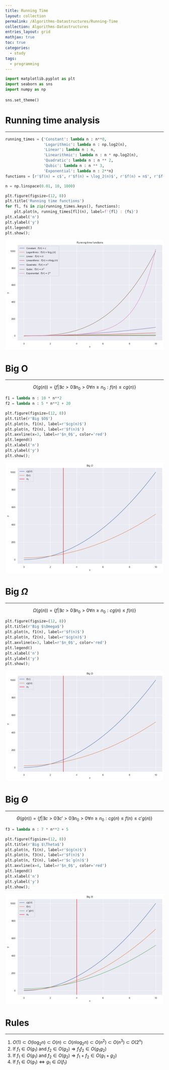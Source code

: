 ```yaml
---
title: Running Time
layout: collection
permalink: /Algorithms-Datastructures/Running-Time
collection: Algorithms-Datastructures
entries_layout: grid
mathjax: true
toc: true
categories:
  - study
tags:
  - programming
---
```



```python
import matplotlib.pyplot as plt
import seaborn as sns
import numpy as np

sns.set_theme()
```

# Running time analysis

---


```python
running_times = {'Constant': lambda n : n**0,
                 'Logarithmic': lambda n : np.log2(n),
                 'Linear': lambda n : n,
                 'Linearithmic': lambda n : n * np.log2(n),
                 'Quadratic': lambda n : n ** 2,
                 'Qubic': lambda n : n ** 3,
                 'Exponential': lambda n : 2**n}
functions = [r'$f(n) = c$', r'$f(n) = \log_2(n)$', r'$f(n) = n$', r'$f(n) = n \log_2(n)$', r'$f(n) = n^2$', r'$f(n) = n^3$', r'$f(n) = 2^n$']
```


```python
n = np.linspace(0.01, 10, 1000)
```


```python
plt.figure(figsize=(12, 8))
plt.title('Running time functions')
for fl, fs in zip(running_times.keys(), functions):
    plt.plot(n, running_times[fl](n), label=f'{fl} : {fs}')
plt.xlabel('n')
plt.ylabel('y')
plt.legend()
plt.show();
```


    
![png](../images/2024-04-22-runningtime_files/2024-04-22-runningtime_5_0.png)
    


# Big O

---

$$
O(g(n)) = \{ f | \exists c > 0 \exists n_0 > 0 \forall n \geq n_0: f(n) \leq c g(n) \}
$$


```python
f1 = lambda n : 10 * n**2
f2 = lambda n : 5 * n**2 + 20
```


```python
plt.figure(figsize=(12, 8))
plt.title(r'Big $O$')
plt.plot(n, f1(n), label=r'$cg(n)$')
plt.plot(n, f2(n), label=r'$f(n)$')
plt.axvline(x=3, label=r'$n_0$', color='red')
plt.legend()
plt.xlabel('n')
plt.ylabel('y')
plt.show();
```


    
![png](../images/2024-04-22-runningtime_files/2024-04-22-runningtime_8_0.png)
    


# Big $\Omega$

---

$$
\Omega(g(n)) = \{ f | \exists c > 0 \exists n_0 > 0 \forall n \geq n_0: c g(n) \leq f(n) \}
$$


```python
plt.figure(figsize=(12, 8))
plt.title(r'Big $\Omega$')
plt.plot(n, f1(n), label=r'$f(n)$')
plt.plot(n, f2(n), label=r'$cg(n)$')
plt.axvline(x=3, label=r'$n_0$', color='red')
plt.legend()
plt.xlabel('n')
plt.ylabel('y')
plt.show();
```


    
![png](../images/2024-04-22-runningtime_files/2024-04-22-runningtime_10_0.png)
    


# Big $\Theta$

---

$$
\Theta(g(n)) = \{ f | \exists c > 0 \exists c' > 0 \exists n_0 > 0 \forall n \geq n_0: c g(n) \leq f(n) \leq c' g(n) \}
$$


```python
f3 = lambda n : 7 * n**2 + 5
```


```python
plt.figure(figsize=(12, 8))
plt.title(r'Big $\Theta$')
plt.plot(n, f1(n), label=r'$cg(n)$')
plt.plot(n, f3(n), label=r'$f(n)$')
plt.plot(n, f2(n), label=r'$c´g(n)$')
plt.axvline(x=4, label=r'$n_0$', color='red')
plt.legend()
plt.xlabel('n')
plt.ylabel('y')
plt.show();
```


    
![png](../images/2024-04-22-runningtime_files/2024-04-22-runningtime_13_0.png)
    


# Rules

---

1. $O(1) \subset O(\log_2 n) \subset O(n) \subset O(n \log_2 n) \subset O(n^2) \subset O(n^3) \subset O(2^n)$
2. If $f_1 \in O(g_1)$ and $f_2 \in O(g_2) \Rightarrow f_1 f_2 \in O(g_1 g_2)$ 
3. If $f_1 \in O(g_1)$ and $f_2 \in O(g_2) \Rightarrow f_1 + f_2 \in O(g_1 + g_2)$ 
4. If $f_1 \in O(g_1) \Leftrightarrow g_1 \in \Omega(f_1)$
